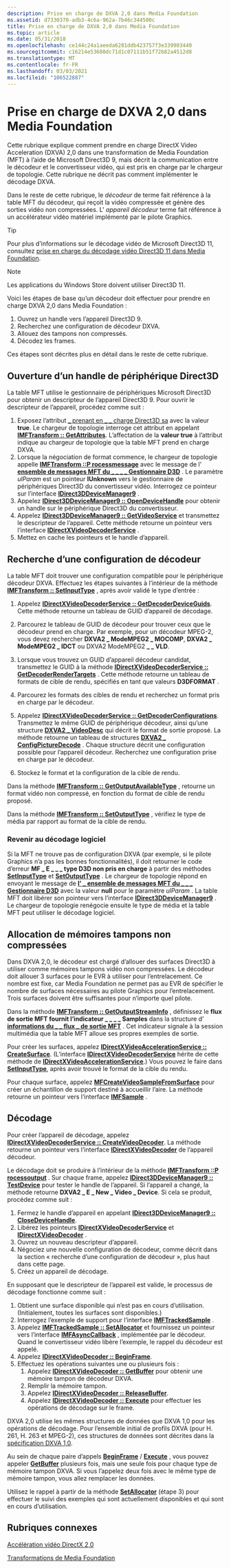 ```yaml
---
description: Prise en charge de DXVA 2,0 dans Media Foundation
ms.assetid: d7330370-adb3-4c6a-962a-7b46c344500c
title: Prise en charge de DXVA 2,0 dans Media Foundation
ms.topic: article
ms.date: 05/31/2018
ms.openlocfilehash: ce144c24a1aeeda6281ddb423757f3e339903440
ms.sourcegitcommit: c16214e53680dc71d1c07111b51f72b82a4512d8
ms.translationtype: MT
ms.contentlocale: fr-FR
ms.lasthandoff: 03/03/2021
ms.locfileid: "106522887"
---
```

# <a name="supporting-dxva-20-in-media-foundation"></a>Prise en charge de DXVA 2,0 dans Media Foundation

Cette rubrique explique comment prendre en charge DirectX Video Acceleration (DXVA) 2,0 dans une transformation de Media Foundation (MFT) à l’aide de Microsoft Direct3D 9, mais décrit la communication entre le décodeur et le convertisseur vidéo, qui est pris en charge par le chargeur de topologie. Cette rubrique ne décrit pas comment implémenter le décodage DXVA.

Dans le reste de cette rubrique, le *décodeur* de terme fait référence à la table MFT du décodeur, qui reçoit la vidéo compressée et génère des sorties vidéo non compressées. L' *appareil décodeur* terme fait référence à un accélérateur vidéo matériel implémenté par le pilote Graphics.

> [!TIP]
> Pour plus d’informations sur le décodage vidéo de Microsoft Direct3D 11, consultez [prise en charge du décodage vidéo Direct3D 11 dans Media Foundation](supporting-direct3d-11-video-decoding-in-media-foundation.md).

 

> [!Note]  
> Les applications du Windows Store doivent utiliser Direct3D 11.

 

Voici les étapes de base qu’un décodeur doit effectuer pour prendre en charge DXVA 2,0 dans Media Foundation :

1.  Ouvrez un handle vers l’appareil Direct3D 9.
2.  Recherchez une configuration de décodeur DXVA.
3.  Allouez des tampons non compressés.
4.  Décodez les frames.

Ces étapes sont décrites plus en détail dans le reste de cette rubrique.

## <a name="opening-a-direct3d-device-handle"></a>Ouverture d’un handle de périphérique Direct3D

La table MFT utilise le gestionnaire de périphériques Microsoft Direct3D pour obtenir un descripteur de l’appareil Direct3D 9. Pour ouvrir le descripteur de l’appareil, procédez comme suit :

1.  Exposez l’attribut [ \_ prenant en \_ \_ charge Direct3D sa](mf-sa-d3d-aware-attribute.md) avec la valeur **true**. Le chargeur de topologie interroge cet attribut en appelant [**IMFTransform :: GetAttributes**](/windows/desktop/api/mftransform/nf-mftransform-imftransform-getattributes). L’affectation de la **valeur true** à l’attribut indique au chargeur de topologie que la table MFT prend en charge DXVA.
2.  Lorsque la négociation de format commence, le chargeur de topologie appelle [**IMFTransform ::P rocessmessage**](/windows/desktop/api/mftransform/nf-mftransform-imftransform-processmessage) avec le message de l' [**ensemble de messages MFT du \_ \_ \_ \_ Gestionnaire D3D**](mft-message-set-d3d-manager.md) . Le paramètre *ulParam* est un pointeur **IUnknown** vers le gestionnaire de périphériques Direct3D du convertisseur vidéo. Interrogez ce pointeur sur l’interface [**IDirect3DDeviceManager9**](/windows/desktop/api/dxva2api/nn-dxva2api-idirect3ddevicemanager9) .
3.  Appelez [**IDirect3DDeviceManager9 :: OpenDeviceHandle**](/windows/desktop/api/dxva2api/nf-dxva2api-idirect3ddevicemanager9-opendevicehandle) pour obtenir un handle sur le périphérique Direct3D du convertisseur.
4.  Appelez [**IDirect3DDeviceManager9 :: GetVideoService**](/windows/desktop/api/dxva2api/nf-dxva2api-idirect3ddevicemanager9-getvideoservice) et transmettez le descripteur de l’appareil. Cette méthode retourne un pointeur vers l’interface [**IDirectXVideoDecoderService**](/windows/desktop/api/dxva2api/nn-dxva2api-idirectxvideodecoderservice) .
5.  Mettez en cache les pointeurs et le handle d’appareil.

## <a name="finding-a-decoder-configuration"></a>Recherche d’une configuration de décodeur

La table MFT doit trouver une configuration compatible pour le périphérique décodeur DXVA. Effectuez les étapes suivantes à l’intérieur de la méthode [**IMFTransform :: SetInputType**](/windows/desktop/api/mftransform/nf-mftransform-imftransform-setinputtype) , après avoir validé le type d’entrée :

1.  Appelez [**IDirectXVideoDecoderService :: GetDecoderDeviceGuids**](/windows/desktop/api/dxva2api/nf-dxva2api-idirectxvideodecoderservice-getdecoderdeviceguids). Cette méthode retourne un tableau de GUID d’appareil de décodage.
2.  Parcourez le tableau de GUID de décodeur pour trouver ceux que le décodeur prend en charge. Par exemple, pour un décodeur MPEG-2, vous devez rechercher **DXVA2 \_ ModeMPEG2 \_ MOCOMP**, **DXVA2 \_ ModeMPEG2 \_ IDCT** ou DXVA2 ModeMPEG2 **\_ \_ VLD**.

3.  Lorsque vous trouvez un GUID d’appareil décodeur candidat, transmettez le GUID à la méthode [**IDirectXVideoDecoderService :: GetDecoderRenderTargets**](/windows/desktop/api/dxva2api/nf-dxva2api-idirectxvideodecoderservice-getdecoderrendertargets) . Cette méthode retourne un tableau de formats de cible de rendu, spécifiés en tant que valeurs **D3DFORMAT** .
4.  Parcourez les formats des cibles de rendu et recherchez un format pris en charge par le décodeur.
5.  Appelez [**IDirectXVideoDecoderService :: GetDecoderConfigurations**](/windows/desktop/api/dxva2api/nf-dxva2api-idirectxvideodecoderservice-getdecoderconfigurations). Transmettez le même GUID de périphérique décodeur, ainsi qu’une structure [**DXVA2 \_ VideoDesc**](/windows/desktop/api/dxva2api/ns-dxva2api-dxva2_videodesc) qui décrit le format de sortie proposé. La méthode retourne un tableau de structures [**DXVA2 \_ ConfigPictureDecode**](/windows/desktop/api/dxva2api/ns-dxva2api-dxva2_configpicturedecode) . Chaque structure décrit une configuration possible pour l’appareil décodeur. Recherchez une configuration prise en charge par le décodeur.
6.  Stockez le format et la configuration de la cible de rendu.

Dans la méthode [**IMFTransform :: GetOutputAvailableType**](/windows/desktop/api/mftransform/nf-mftransform-imftransform-getoutputavailabletype) , retourne un format vidéo non compressé, en fonction du format de cible de rendu proposé.

Dans la méthode [**IMFTransform :: SetOutputType**](/windows/desktop/api/mftransform/nf-mftransform-imftransform-setoutputtype) , vérifiez le type de média par rapport au format de la cible de rendu.

### <a name="fallback-to-software-decoding"></a>Revenir au décodage logiciel

Si la MFT ne trouve pas de configuration DXVA (par exemple, si le pilote Graphics n’a pas les bonnes fonctionnalités), il doit retourner le code d’erreur **MF \_ E \_ \_ \_ type D3D non pris en charge** à partir des méthodes [**SetInputType**](/windows/desktop/api/mftransform/nf-mftransform-imftransform-setinputtype) et [**SetOutputType**](/windows/desktop/api/mftransform/nf-mftransform-imftransform-setoutputtype) . Le chargeur de topologie répond en envoyant le message de [**l' \_ ensemble de messages MFT du \_ \_ \_ Gestionnaire D3D**](mft-message-set-d3d-manager.md) avec la valeur **null** pour le paramètre *ulParam* . La table MFT doit libérer son pointeur vers l’interface [**IDirect3DDeviceManager9**](/windows/desktop/api/dxva2api/nn-dxva2api-idirect3ddevicemanager9) . Le chargeur de topologie renégocie ensuite le type de média et la table MFT peut utiliser le décodage logiciel.

## <a name="allocating-uncompressed-buffers"></a>Allocation de mémoires tampons non compressées

Dans DXVA 2,0, le décodeur est chargé d’allouer des surfaces Direct3D à utiliser comme mémoires tampons vidéo non compressées. Le décodeur doit allouer 3 surfaces pour le EVR à utiliser pour l’entrelacement. Ce nombre est fixe, car Media Foundation ne permet pas au EVR de spécifier le nombre de surfaces nécessaires au pilote Graphics pour l’entrelacement. Trois surfaces doivent être suffisantes pour n’importe quel pilote.

Dans la méthode [**IMFTransform :: GetOutputStreamInfo**](/windows/desktop/api/mftransform/nf-mftransform-imftransform-getoutputstreaminfo) , définissez le **flux de sortie MFT fournit l’indicateur \_ \_ \_ \_ Samples** dans la structure d' [**informations du \_ \_ flux \_ de sortie MFT**](/windows/desktop/api/mftransform/ns-mftransform-mft_output_stream_info) . Cet indicateur signale à la session multimédia que la table MFT alloue ses propres exemples de sortie.

Pour créer les surfaces, appelez [**IDirectXVideoAccelerationService :: CreateSurface**](/windows/desktop/api/dxva2api/nf-dxva2api-idirectxvideoaccelerationservice-createsurface). (L’interface [**IDirectXVideoDecoderService**](/windows/desktop/api/dxva2api/nn-dxva2api-idirectxvideodecoderservice) hérite de cette méthode de [**IDirectXVideoAccelerationService**](/windows/desktop/api/dxva2api/nn-dxva2api-idirectxvideoaccelerationservice).) Vous pouvez le faire dans [**SetInputType**](/windows/desktop/api/mftransform/nf-mftransform-imftransform-setinputtype), après avoir trouvé le format de la cible du rendu.

Pour chaque surface, appelez [**MFCreateVideoSampleFromSurface**](/windows/desktop/api/evr/nc-evr-mfcreatevideosamplefromsurface) pour créer un échantillon de support destiné à accueillir l’aire. La méthode retourne un pointeur vers l’interface [**IMFSample**](/windows/desktop/api/mfobjects/nn-mfobjects-imfsample) .

## <a name="decoding"></a>Décodage

Pour créer l’appareil de décodage, appelez [**IDirectXVideoDecoderService :: CreateVideoDecoder**](/windows/desktop/api/dxva2api/nf-dxva2api-idirectxvideodecoderservice-createvideodecoder). La méthode retourne un pointeur vers l’interface [**IDirectXVideoDecoder**](/windows/desktop/api/dxva2api/nn-dxva2api-idirectxvideodecoder) de l’appareil décodeur.

Le décodage doit se produire à l’intérieur de la méthode [**IMFTransform ::P rocessoutput**](/windows/desktop/api/mftransform/nf-mftransform-imftransform-processoutput) . Sur chaque frame, appelez [**IDirect3DDeviceManager9 :: TestDevice**](/windows/desktop/api/dxva2api/nf-dxva2api-idirect3ddevicemanager9-testdevice) pour tester le handle de l’appareil. Si l’appareil a changé, la méthode retourne **DXVA2 \_ E \_ New \_ Video \_ Device**. Si cela se produit, procédez comme suit :

1.  Fermez le handle d’appareil en appelant [**IDirect3DDeviceManager9 :: CloseDeviceHandle**](/windows/desktop/api/dxva2api/nf-dxva2api-idirect3ddevicemanager9-closedevicehandle).
2.  Libérez les pointeurs [**IDirectXVideoDecoderService**](/windows/desktop/api/dxva2api/nn-dxva2api-idirectxvideodecoderservice) et [**IDirectXVideoDecoder**](/windows/desktop/api/dxva2api/nn-dxva2api-idirectxvideodecoder) .
3.  Ouvrez un nouveau descripteur d’appareil.
4.  Négociez une nouvelle configuration de décodeur, comme décrit dans la section « recherche d’une configuration de décodeur », plus haut dans cette page.
5.  Créez un appareil de décodage.

En supposant que le descripteur de l’appareil est valide, le processus de décodage fonctionne comme suit :

1.  Obtient une surface disponible qui n’est pas en cours d’utilisation. (Initialement, toutes les surfaces sont disponibles.)
2.  Interrogez l’exemple de support pour l’interface [**IMFTrackedSample**](/windows/win32/api/mfidl/nn-mfidl-imftrackedsample) .
3.  Appelez [**IMFTrackedSample :: SetAllocator**](/windows/win32/api/mfidl/nf-mfidl-imftrackedsample-setallocator) et fournissez un pointeur vers l’interface [**IMFAsyncCallback**](/windows/desktop/api/mfobjects/nn-mfobjects-imfasynccallback) , implémentée par le décodeur. Quand le convertisseur vidéo libère l’exemple, le rappel du décodeur est appelé.
4.  Appelez [**IDirectXVideoDecoder :: BeginFrame**](/windows/desktop/api/dxva2api/nf-dxva2api-idirectxvideodecoder-beginframe).
5.  Effectuez les opérations suivantes une ou plusieurs fois :
    1.  Appelez [**IDirectXVideoDecoder :: GetBuffer**](/windows/desktop/api/dxva2api/nf-dxva2api-idirectxvideodecoder-getbuffer) pour obtenir une mémoire tampon de décodeur DXVA.
    2.  Remplir la mémoire tampon.
    3.  Appelez [**IDirectXVideoDecoder :: ReleaseBuffer**](/windows/desktop/api/dxva2api/nf-dxva2api-idirectxvideodecoder-releasebuffer).
    4.  Appelez [**IDirectXVideoDecoder :: Execute**](/windows/desktop/api/dxva2api/nf-dxva2api-idirectxvideodecoder-execute) pour effectuer les opérations de décodage sur le frame.

DXVA 2,0 utilise les mêmes structures de données que DXVA 1,0 pour les opérations de décodage. Pour l’ensemble initial de profils DXVA (pour H. 261, H. 263 et MPEG-2), ces structures de données sont décrites dans la [spécification DXVA 1,0](/windows-hardware/drivers/display/directx-video-acceleration).

Au sein de chaque paire d’appels [**BeginFrame**](/windows/desktop/api/dxva2api/nf-dxva2api-idirectxvideodecoder-beginframe) / [**Execute**](/windows/desktop/api/dxva2api/nf-dxva2api-idirectxvideodecoder-execute) , vous pouvez appeler [**GetBuffer**](/windows/desktop/api/dxva2api/nf-dxva2api-idirectxvideodecoder-getbuffer) plusieurs fois, mais une seule fois pour chaque type de mémoire tampon DXVA. Si vous l’appelez deux fois avec le même type de mémoire tampon, vous allez remplacer les données.

Utilisez le rappel à partir de la méthode [**SetAllocator**](/windows/win32/api/mfidl/nf-mfidl-imftrackedsample-setallocator) (étape 3) pour effectuer le suivi des exemples qui sont actuellement disponibles et qui sont en cours d’utilisation.

## <a name="related-topics"></a>Rubriques connexes

<dl> <dt>

[Accélération vidéo DirectX 2,0](directx-video-acceleration-2-0.md)
</dt> <dt>

[Transformations de Media Foundation](media-foundation-transforms.md)
</dt> </dl>

 

 
